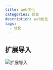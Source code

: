 ```yaml
---
title: web优化
categories: 优化
description: web优化
tags:
  - 优化
---
```

> 


## 扩展导入
![扩展导入](./image.png)


